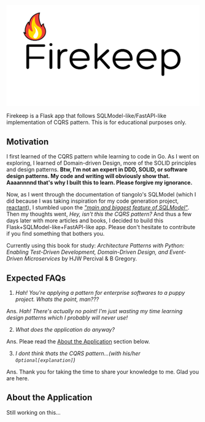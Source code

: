 ![firekeep-logo](firekeep-logo.png)

Firekeep is a Flask app that follows SQLModel-like/FastAPI-like implementation of CQRS pattern. This is for educational purposes only.


## Motivation

I first learned of the CQRS pattern while learning to code in Go. As I went on exploring, I learned of Domain-driven Design, more of the SOLID principles and design patterns. **Btw, I'm not an expert in DDD, SOLID, or software design patterns. My code and writing will obviously show that. Aaaannnnd that's why I built this to learn. Please forgive my ignorance.**

Now, as I went through the documentation of tiangolo's SQLModel (which I did because I was taking inspiration for my code generation project, [reactant](https://github.com/neil-vqa/reactant)), I stumbled upon the [*"main and biggest feature of SQLModel"*](https://sqlmodel.tiangolo.com/tutorial/fastapi/multiple-models/). Then my thoughts went, *Hey, isn't this the CQRS pattern?* And thus a few days later with more articles and books, I decided to build this Flask+SQLModel-like+FastAPI-like app. Please don't hesitate to contribute if you find something that bothers you.

Currently using this book for study: *Architecture Patterns with Python: Enabling Test-Driven Development, Domain-Driven Design, and Event-Driven Microservices* by HJW Percival & B Gregory.

## Expected FAQs

1. *Hah! You're applying a pattern for enterprise softwares to a puppy project. Whats the point, man???*

Ans. *Hah! There's actually no point! I'm just wasting my time learning design patterns which I probably will never use!*

2. *What does the application do anyway?*

Ans. Pleae read the [About the Application](#about-the-application) section below.

3. *I dont think thats the CQRS pattern...(with his/her `Optional[explanation]`)*

Ans. Thank you for taking the time to share your knowledge to me. Glad you are here.

## About the Application

Still working on this...

